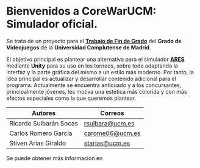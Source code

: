 # Bienvenidos a **CoreWarUCM: Simulador oficial**.

Se trata de un proyecto para el [**Trabajo de Fin de Grado**](https://informatica.ucm.es/tfgs-2021-2022) del **Grado de Videojuegos** de la **Universidad Complutense de Madrid**.

El objetivo principal es plantear una alternativa para el simulador [**ARES**](https://corewar.co.uk/ares.htm) mediante **Unity** para su uso en los torneos, sobre todo adaptando la interfaz y la parte gráfica del mismo a un estilo más moderno. Por tanto, la idea principal es actualizar y desarrollar contenido adicional para el programa. Actualmente se encuentra anticuado y a los concursantes, principalmente jóvenes, les motiva una estética más colorida y con más efectos especiales como la que queremos plantear.

|Autores|Correos|
|-|-|
|Ricardo Sulbarán Socas| rsulbara@ucm.es|
|Carlos Romero García| carome06@ucm.es|
|Stiven Arias Giraldo| starias@ucm.es|

Se puede obtener más información en 